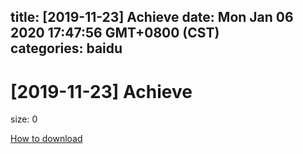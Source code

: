 
title: [2019-11-23] Achieve
date: Mon Jan 06 2020 17:47:56 GMT+0800 (CST)    
categories: baidu
---

# [2019-11-23] Achieve
size: 0
 
 

[How to download](https://bpcam.bemobtrk.com/go/2ceec3aa-1ca2-46d6-b9ff-aaa5c184517c?jno=1025)